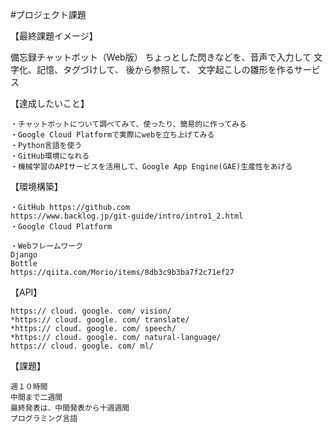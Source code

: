 #プロジェクト課題

【最終課題イメージ】

  備忘録チャットボット（Web版）
  ちょっとした閃きなどを、音声で入力して
  文字化、記憶、タグづけして、
  後から参照して、
  文字起こしの雛形を作るサービス

【達成したいこと】

	・チャットボットについて調べてみて、使ったり、簡易的に作ってみる
	・Google Cloud Platformで実際にwebを立ち上げてみる
	・Python言語を使う
	・GitHub環境になれる
	・機械学習のAPIサービスを活用して、Google App Engine(GAE)生産性をあげる
	


【環境構築】

	・GitHub https://github.com
	https://www.backlog.jp/git-guide/intro/intro1_2.html
	・Google Cloud Platform

	・Webフレームワーク
	Django
	Bottle
	https://qiita.com/Morio/items/8db3c9b3ba7f2c71ef27

【API】

	https:// cloud. google. com/ vision/
	*https:// cloud. google. com/ translate/
	*https:// cloud. google. com/ speech/ 
	*https:// cloud. google. com/ natural-language/ 
	https:// cloud. google. com/ ml/

【課題】

	週１０時間
	中間まで二週間
	最終発表は、中間発表から十週週間
	プログラミング言語
	
